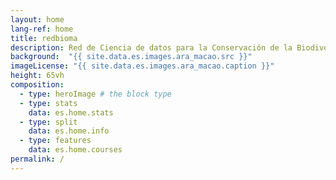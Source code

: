 ```yaml
---
layout: home
lang-ref: home
title: redbioma
description: Red de Ciencia de datos para la Conservación de la Biodiversidad Mesoamericana 
background:  "{{ site.data.es.images.ara_macao.src }}"
imageLicense: "{{ site.data.es.images.ara_macao.caption }}"
height: 65vh
composition:
  - type: heroImage # the block type
  - type: stats
    data: es.home.stats
  - type: split
    data: es.home.info
  - type: features
    data: es.home.courses
permalink: /
---
```


